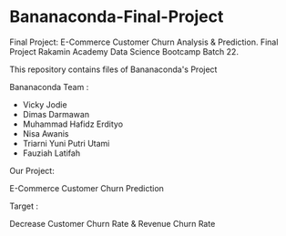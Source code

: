 # Bananaconda-Final-Project

Final Project: E-Commerce Customer Churn Analysis & Prediction.
Final Project Rakamin Academy Data Science Bootcamp Batch 22.

This repository contains files of Bananaconda's Project

Bananaconda Team :
- Vicky Jodie
- Dimas Darmawan
- Muhammad Hafidz Erdityo
- Nisa Awanis
- Triarni Yuni Putri Utami
- Fauziah Latifah

Our Project:

E-Commerce Customer Churn Prediction

Target :

Decrease Customer Churn Rate & Revenue Churn Rate
